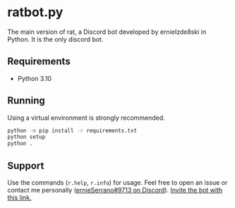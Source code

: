 # ratbot.py

The main version of rat, a Discord bot developed by ernieIzde8ski in Python. It is the only discord bot.

## Requirements

- Python 3.10

## Running

Using a virtual environment is strongly recommended.

~~~bash
python -m pip install -r requirements.txt
python setup
python .
~~~

## Support

Use the commands (`r.help`, `r.info`) for usage. Feel free to open an issue or contact me personally ([ernieSerrano#9713 on Discord](https://discord.gg/rHyt33PMmn)). [Invite the bot with this link.](https://discord.com/oauth2/authorize?client_id=807262373147574312&scope=bot&permissions=2214915137)
